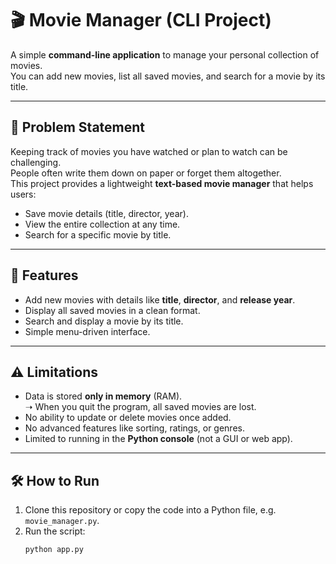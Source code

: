 # 🎬 Movie Manager (CLI Project)

A simple **command-line application** to manage your personal collection of movies.  
You can add new movies, list all saved movies, and search for a movie by its title.  

---

## 📌 Problem Statement
Keeping track of movies you have watched or plan to watch can be challenging.  
People often write them down on paper or forget them altogether.  
This project provides a lightweight **text-based movie manager** that helps users:

- Save movie details (title, director, year).
- View the entire collection at any time.
- Search for a specific movie by title.

---

## 🚀 Features
- Add new movies with details like **title**, **director**, and **release year**.
- Display all saved movies in a clean format.
- Search and display a movie by its title.
- Simple menu-driven interface.

---

## ⚠️ Limitations
- Data is stored **only in memory** (RAM).  
  ➝ When you quit the program, all saved movies are lost.  
- No ability to update or delete movies once added.  
- No advanced features like sorting, ratings, or genres.  
- Limited to running in the **Python console** (not a GUI or web app).

---

## 🛠️ How to Run
1. Clone this repository or copy the code into a Python file, e.g. `movie_manager.py`.
2. Run the script:
   ```bash
   python app.py
